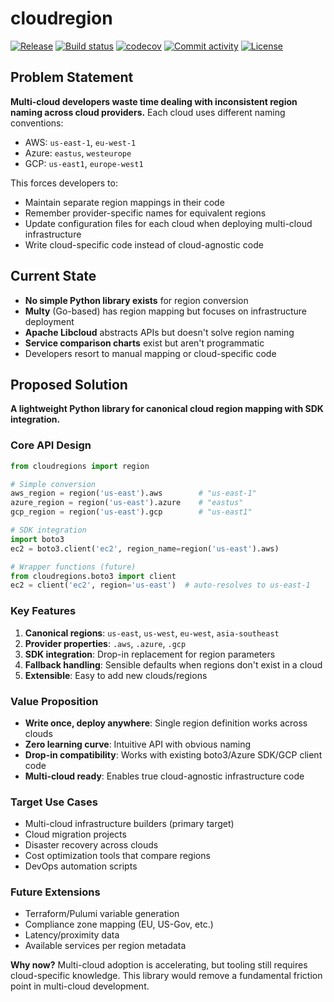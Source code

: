 # cloudregion

[![Release](https://img.shields.io/github/v/release/prassanna-ravishankar/cloudregion)](https://img.shields.io/github/v/release/prassanna-ravishankar/cloudregion)
[![Build status](https://img.shields.io/github/actions/workflow/status/prassanna-ravishankar/cloudregion/main.yml?branch=main)](https://github.com/prassanna-ravishankar/cloudregion/actions/workflows/main.yml?query=branch%3Amain)
[![codecov](https://codecov.io/gh/prassanna-ravishankar/cloudregion/branch/main/graph/badge.svg)](https://codecov.io/gh/prassanna-ravishankar/cloudregion)
[![Commit activity](https://img.shields.io/github/commit-activity/m/prassanna-ravishankar/cloudregion)](https://img.shields.io/github/commit-activity/m/prassanna-ravishankar/cloudregion)
[![License](https://img.shields.io/github/license/prassanna-ravishankar/cloudregion)](https://img.shields.io/github/license/prassanna-ravishankar/cloudregion)

## Problem Statement
**Multi-cloud developers waste time dealing with inconsistent region naming across cloud providers.** Each cloud uses different naming conventions:
- AWS: `us-east-1`, `eu-west-1`
- Azure: `eastus`, `westeurope`
- GCP: `us-east1`, `europe-west1`

This forces developers to:
- Maintain separate region mappings in their code
- Remember provider-specific names for equivalent regions
- Update configuration files for each cloud when deploying multi-cloud infrastructure
- Write cloud-specific code instead of cloud-agnostic code

## Current State
- **No simple Python library exists** for region conversion
- **Multy** (Go-based) has region mapping but focuses on infrastructure deployment
- **Apache Libcloud** abstracts APIs but doesn't solve region naming
- **Service comparison charts** exist but aren't programmatic
- Developers resort to manual mapping or cloud-specific code

## Proposed Solution
**A lightweight Python library for canonical cloud region mapping with SDK integration.**

### Core API Design
```python
from cloudregions import region

# Simple conversion
aws_region = region('us-east').aws        # "us-east-1"
azure_region = region('us-east').azure    # "eastus"
gcp_region = region('us-east').gcp        # "us-east1"

# SDK integration
import boto3
ec2 = boto3.client('ec2', region_name=region('us-east').aws)

# Wrapper functions (future)
from cloudregions.boto3 import client
ec2 = client('ec2', region='us-east')  # auto-resolves to us-east-1
```

### Key Features
1. **Canonical regions**: `us-east`, `us-west`, `eu-west`, `asia-southeast`
2. **Provider properties**: `.aws`, `.azure`, `.gcp`
3. **SDK integration**: Drop-in replacement for region parameters
4. **Fallback handling**: Sensible defaults when regions don't exist in a cloud
5. **Extensible**: Easy to add new clouds/regions

### Value Proposition
- **Write once, deploy anywhere**: Single region definition works across clouds
- **Zero learning curve**: Intuitive API with obvious naming
- **Drop-in compatibility**: Works with existing boto3/Azure SDK/GCP client code
- **Multi-cloud ready**: Enables true cloud-agnostic infrastructure code

### Target Use Cases
- Multi-cloud infrastructure builders (primary target)
- Cloud migration projects
- Disaster recovery across clouds
- Cost optimization tools that compare regions
- DevOps automation scripts

### Future Extensions
- Terraform/Pulumi variable generation
- Compliance zone mapping (EU, US-Gov, etc.)
- Latency/proximity data
- Available services per region metadata

**Why now?** Multi-cloud adoption is accelerating, but tooling still requires cloud-specific knowledge. This library would remove a fundamental friction point in multi-cloud development.
